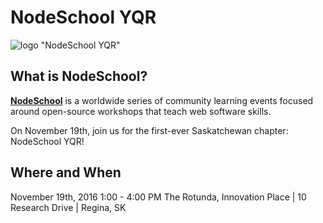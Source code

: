 # NodeSchool YQR

![logo](https://github.com/nodeschool/regina-sk/blob/gh-pages/assets/images/nodeschool-yqr.png) "NodeSchool YQR"

## What is NodeSchool?

[**NodeSchool**](http://nodeschool.io) is a worldwide series of community learning events focused around open-source workshops that teach web software skills.

On November 19th, join us for the first-ever Saskatchewan chapter: NodeSchool YQR!

## Where and When

November 19th, 2016
1:00 - 4:00 PM
The Rotunda, Innovation Place | 10 Research Drive | Regina, SK
